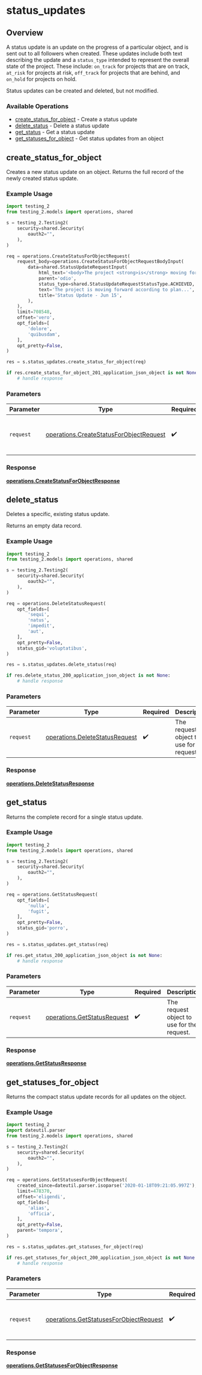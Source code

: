 # status_updates

## Overview

A status update is an update on the progress of a particular object,
and is sent out to all followers when created. These updates
include both text describing the update and a `status_type` intended to
represent the overall state of the project. These include: `on_track` for projects that
are on track, `at_risk` for projects at risk, `off_track` for projects that
are behind, and `on_hold` for projects on hold.

Status updates can be created and deleted, but not modified.

### Available Operations

* [create_status_for_object](#create_status_for_object) - Create a status update
* [delete_status](#delete_status) - Delete a status update
* [get_status](#get_status) - Get a status update
* [get_statuses_for_object](#get_statuses_for_object) - Get status updates from an object

## create_status_for_object

Creates a new status update on an object.
Returns the full record of the newly created status update.

### Example Usage

```python
import testing_2
from testing_2.models import operations, shared

s = testing_2.Testing2(
    security=shared.Security(
        oauth2="",
    ),
)

req = operations.CreateStatusForObjectRequest(
    request_body=operations.CreateStatusForObjectRequestBodyInput(
        data=shared.StatusUpdateRequestInput(
            html_text='<body>The project <strong>is</strong> moving forward according to plan...</body>',
            parent='odio',
            status_type=shared.StatusUpdateRequestStatusType.ACHIEVED,
            text='The project is moving forward according to plan...',
            title='Status Update - Jun 15',
        ),
    ),
    limit=708548,
    offset='vero',
    opt_fields=[
        'dolore',
        'quibusdam',
    ],
    opt_pretty=False,
)

res = s.status_updates.create_status_for_object(req)

if res.create_status_for_object_201_application_json_object is not None:
    # handle response
```

### Parameters

| Parameter                                                                                          | Type                                                                                               | Required                                                                                           | Description                                                                                        |
| -------------------------------------------------------------------------------------------------- | -------------------------------------------------------------------------------------------------- | -------------------------------------------------------------------------------------------------- | -------------------------------------------------------------------------------------------------- |
| `request`                                                                                          | [operations.CreateStatusForObjectRequest](../../models/operations/createstatusforobjectrequest.md) | :heavy_check_mark:                                                                                 | The request object to use for the request.                                                         |


### Response

**[operations.CreateStatusForObjectResponse](../../models/operations/createstatusforobjectresponse.md)**


## delete_status

Deletes a specific, existing status update.

Returns an empty data record.

### Example Usage

```python
import testing_2
from testing_2.models import operations, shared

s = testing_2.Testing2(
    security=shared.Security(
        oauth2="",
    ),
)

req = operations.DeleteStatusRequest(
    opt_fields=[
        'sequi',
        'natus',
        'impedit',
        'aut',
    ],
    opt_pretty=False,
    status_gid='voluptatibus',
)

res = s.status_updates.delete_status(req)

if res.delete_status_200_application_json_object is not None:
    # handle response
```

### Parameters

| Parameter                                                                        | Type                                                                             | Required                                                                         | Description                                                                      |
| -------------------------------------------------------------------------------- | -------------------------------------------------------------------------------- | -------------------------------------------------------------------------------- | -------------------------------------------------------------------------------- |
| `request`                                                                        | [operations.DeleteStatusRequest](../../models/operations/deletestatusrequest.md) | :heavy_check_mark:                                                               | The request object to use for the request.                                       |


### Response

**[operations.DeleteStatusResponse](../../models/operations/deletestatusresponse.md)**


## get_status

Returns the complete record for a single status update.

### Example Usage

```python
import testing_2
from testing_2.models import operations, shared

s = testing_2.Testing2(
    security=shared.Security(
        oauth2="",
    ),
)

req = operations.GetStatusRequest(
    opt_fields=[
        'nulla',
        'fugit',
    ],
    opt_pretty=False,
    status_gid='porro',
)

res = s.status_updates.get_status(req)

if res.get_status_200_application_json_object is not None:
    # handle response
```

### Parameters

| Parameter                                                                  | Type                                                                       | Required                                                                   | Description                                                                |
| -------------------------------------------------------------------------- | -------------------------------------------------------------------------- | -------------------------------------------------------------------------- | -------------------------------------------------------------------------- |
| `request`                                                                  | [operations.GetStatusRequest](../../models/operations/getstatusrequest.md) | :heavy_check_mark:                                                         | The request object to use for the request.                                 |


### Response

**[operations.GetStatusResponse](../../models/operations/getstatusresponse.md)**


## get_statuses_for_object

Returns the compact status update records for all updates on the object.

### Example Usage

```python
import testing_2
import dateutil.parser
from testing_2.models import operations, shared

s = testing_2.Testing2(
    security=shared.Security(
        oauth2="",
    ),
)

req = operations.GetStatusesForObjectRequest(
    created_since=dateutil.parser.isoparse('2020-01-18T09:21:05.997Z'),
    limit=478370,
    offset='eligendi',
    opt_fields=[
        'alias',
        'officia',
    ],
    opt_pretty=False,
    parent='tempora',
)

res = s.status_updates.get_statuses_for_object(req)

if res.get_statuses_for_object_200_application_json_object is not None:
    # handle response
```

### Parameters

| Parameter                                                                                        | Type                                                                                             | Required                                                                                         | Description                                                                                      |
| ------------------------------------------------------------------------------------------------ | ------------------------------------------------------------------------------------------------ | ------------------------------------------------------------------------------------------------ | ------------------------------------------------------------------------------------------------ |
| `request`                                                                                        | [operations.GetStatusesForObjectRequest](../../models/operations/getstatusesforobjectrequest.md) | :heavy_check_mark:                                                                               | The request object to use for the request.                                                       |


### Response

**[operations.GetStatusesForObjectResponse](../../models/operations/getstatusesforobjectresponse.md)**

